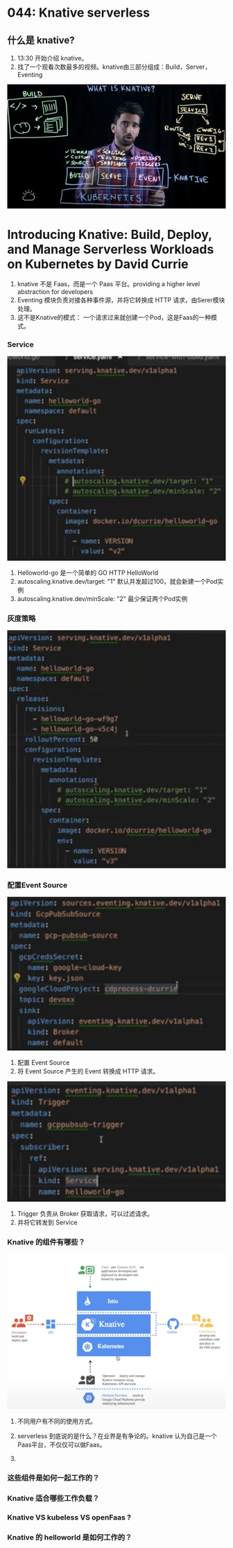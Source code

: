 # 044: Knative serverless

## 什么是 knative?

1. 13:30 开始介绍 knative。
2. 找了一个观看次数最多的视频。knative由三部分组成：Build，Server，Eventing

![image-20210511234256047](https://raw.githubusercontent.com/yandongxiao/typera/main/img/image-20210511234256047.png)

# Introducing Knative: Build, Deploy, and Manage Serverless Workloads on Kubernetes by David Currie

1. knative 不是 Faas，而是一个 Paas 平台。providing a higher level abstraction for developers
2. Eventing 模块负责对接各种事件源，并将它转换成 HTTP 请求，由Serer模块处理。
3. 这不是Knative的模式： 一个请求过来就创建一个Pod，这是Faas的一种模式。

### Service

![image-20210512010245425](https://raw.githubusercontent.com/yandongxiao/typera/main/img/image-20210512010245425.png)

1. Helloworld-go 是一个简单的 GO HTTP HelloWorld
2. autoscaling.knative.dev/target: "1"  默认并发超过100，就会新建一个Pod实例
3. autoscaling.knative.dev/minScale: "2" 最少保证两个Pod实例

### 灰度策略

![image-20210512010926303](https://raw.githubusercontent.com/yandongxiao/typera/main/img/image-20210512010926303.png)

### **配置Event Source**

![image-20210512011313770](https://raw.githubusercontent.com/yandongxiao/typera/main/img/image-20210512011313770.png)

1. 配置 Event Source
2. 将 Event Source 产生的 Event 转换成 HTTP 请求。

![](https://raw.githubusercontent.com/yandongxiao/typera/main/img/image-20210512011504989.png)

1. Trigger 负责从 Broker 获取请求，可以过滤请求。
2. 并将它转发到 Service

### Knative 的组件有哪些？

![image-20210515102803415](https://raw.githubusercontent.com/yandongxiao/typera/main/img/image-20210515102803415.png)

1. 不同用户有不同的使用方式。 



1. serverless 到底说的是什么？在业界是有争论的。knative 认为自己是一个Paas平台，不仅仅可以做Faas。
2. 

### 这些组件是如何一起工作的？

### Knative 适合哪些工作负载？

### Knative VS kubeless VS openFaas ?

### Knative 的 helloworld 是如何工作的？



